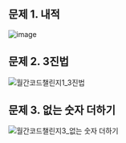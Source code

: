 ## 문제 1. 내적
![image](https://user-images.githubusercontent.com/102525066/196674270-65463509-b80c-49a5-8559-56eed3178a5d.png)

## 문제 2. 3진법
![월간코드챌린지1_3진법](https://user-images.githubusercontent.com/102525066/196911285-2e86b78e-6f0d-49d3-a975-54b1701fe3c2.PNG)

## 문제 3. 없는 숫자 더하기
![월간코드챌린지3_없는 숫자 더하기](https://user-images.githubusercontent.com/102525066/196911294-2697df81-28b3-4bf6-8a4e-98ddb500d11c.PNG)
